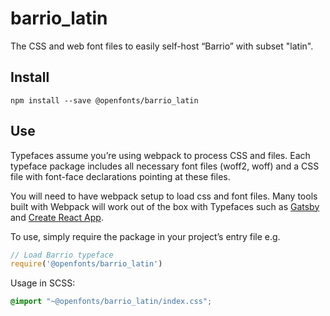 
# barrio_latin

The CSS and web font files to easily self-host “Barrio” with subset "latin".

## Install

`npm install --save @openfonts/barrio_latin`

## Use

Typefaces assume you’re using webpack to process CSS and files. Each typeface
package includes all necessary font files (woff2, woff) and a CSS file with
font-face declarations pointing at these files.

You will need to have webpack setup to load css and font files. Many tools built
with Webpack will work out of the box with Typefaces such as [Gatsby](https://github.com/gatsbyjs/gatsby)
and [Create React App](https://github.com/facebookincubator/create-react-app).

To use, simply require the package in your project’s entry file e.g.

```javascript
// Load Barrio typeface
require('@openfonts/barrio_latin')
```

Usage in SCSS:
```scss
@import "~@openfonts/barrio_latin/index.css";
```
